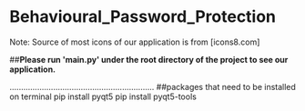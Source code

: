 # Behavioural_Password_Protection
Note: Source of most icons of our application is from [icons8.com] 


##**Please run 'main.py' under the root directory of the project to see our application.**

...............................................................
##packages that need to be installed on terminal 
pip install pyqt5
pip install pyqt5-tools


